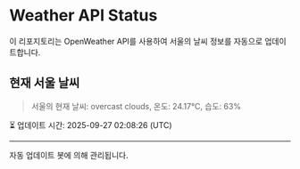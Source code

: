 
# Weather API Status

이 리포지토리는 OpenWeather API를 사용하여 서울의 날씨 정보를 자동으로 업데이트합니다.

## 현재 서울 날씨
> 서울의 현재 날씨: overcast clouds, 온도: 24.17°C, 습도: 63%

⏳ 업데이트 시간: 2025-09-27 02:08:26 (UTC)

---
자동 업데이트 봇에 의해 관리됩니다.
